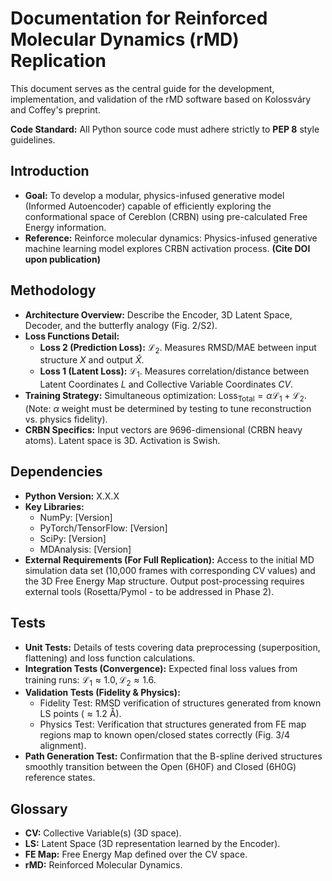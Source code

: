 # Documentation for Reinforced Molecular Dynamics (rMD) Replication

This document serves as the central guide for the development, implementation, and validation of the rMD software based on Kolossváry and Coffey's preprint.

**Code Standard:** All Python source code must adhere strictly to **PEP 8** style guidelines.

## Introduction

*   **Goal:** To develop a modular, physics-infused generative model (Informed Autoencoder) capable of efficiently exploring the conformational space of Cereblon (CRBN) using pre-calculated Free Energy information.
*   **Reference:** Reinforce molecular dynamics: Physics-infused generative machine learning model explores CRBN activation process. **(Cite DOI upon publication)**

## Methodology

*   **Architecture Overview:** Describe the Encoder, 3D Latent Space, Decoder, and the butterfly analogy (Fig. 2/S2).
*   **Loss Functions Detail:**
    *   **Loss 2 (Prediction Loss):** $\mathcal{L}_2$. Measures RMSD/MAE between input structure $X$ and output $\hat{X}$.
    *   **Loss 1 (Latent Loss):** $\mathcal{L}_1$. Measures correlation/distance between Latent Coordinates $L$ and Collective Variable Coordinates $CV$.
*   **Training Strategy:** Simultaneous optimization: $\text{Loss}_{\text{Total}} = \alpha \mathcal{L}_1 + \mathcal{L}_2$. (Note: $\alpha$ weight must be determined by testing to tune reconstruction vs. physics fidelity).
*   **CRBN Specifics:** Input vectors are 9696-dimensional (CRBN heavy atoms). Latent space is 3D. Activation is Swish.

## Dependencies

*   **Python Version:** X.X.X
*   **Key Libraries:**
    *   NumPy: [Version]
    *   PyTorch/TensorFlow: [Version]
    *   SciPy: [Version]
    *   MDAnalysis: [Version]
*   **External Requirements (For Full Replication):** Access to the initial MD simulation data set (10,000 frames with corresponding CV values) and the 3D Free Energy Map structure. Output post-processing requires external tools (Rosetta/Pymol - to be addressed in Phase 2).

## Tests

*   **Unit Tests:** Details of tests covering data preprocessing (superposition, flattening) and loss function calculations.
*   **Integration Tests (Convergence):** Expected final loss values from training runs: $\mathcal{L}_1 \approx 1.0, \mathcal{L}_2 \approx 1.6$.
*   **Validation Tests (Fidelity & Physics):**
    *   Fidelity Test: RMSD verification of structures generated from known LS points ($\approx 1.2 \text{ Å}$).
    *   Physics Test: Verification that structures generated from FE map regions map to known open/closed states correctly (Fig. 3/4 alignment).
*   **Path Generation Test:** Confirmation that the B-spline derived structures smoothly transition between the Open (6H0F) and Closed (6H0G) reference states.

## Glossary

*   **CV:** Collective Variable(s) (3D space).
*   **LS:** Latent Space (3D representation learned by the Encoder).
*   **FE Map:** Free Energy Map defined over the CV space.
*   **rMD:** Reinforced Molecular Dynamics.